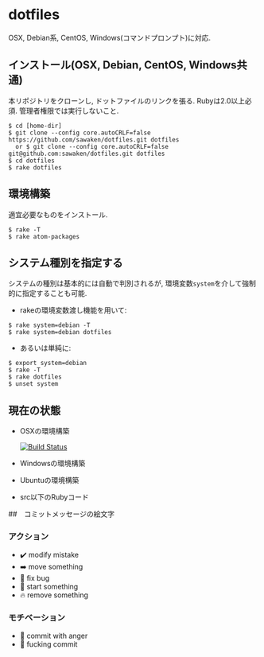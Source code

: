 # dotfiles

OSX, Debian系, CentOS, Windows(コマンドプロンプト)に対応.

## インストール(OSX, Debian, CentOS, Windows共通)
本リポジトリをクローンし, ドットファイルのリンクを張る.
Rubyは2.0以上必須.
管理者権限では実行しないこと.
```
$ cd [home-dir]
$ git clone --config core.autoCRLF=false https://github.com/sawaken/dotfiles.git dotfiles
  or $ git clone --config core.autoCRLF=false git@github.com:sawaken/dotfiles.git dotfiles
$ cd dotfiles
$ rake dotfiles
```

## 環境構築
適宜必要なものをインストール.
```
$ rake -T
$ rake atom-packages
```

## システム種別を指定する
システムの種別は基本的には自動で判別されるが,
環境変数`system`を介して強制的に指定することも可能.

* rakeの環境変数渡し機能を用いて:
```
$ rake system=debian -T
$ rake system=debian dotfiles    
```

* あるいは単純に:
```
$ export system=debian
$ rake -T
$ rake dotfiles
$ unset system
```

## 現在の状態
* OSXの環境構築

    [![Build Status](https://travis-ci.com/sawaken/dotfiles.svg?token=46Mp6xrHukCWQqyh951J&branch=master)](https://travis-ci.com/sawaken/dotfiles)

* Windowsの環境構築

* Ubuntuの環境構築

* src以下のRubyコード


##　コミットメッセージの絵文字

### アクション
* :heavy_check_mark: modify mistake
* :arrow_right: move something
* :bug: fix bug
* :seedling: start something
* :fire: remove something

### モチベーション
* :anger: commit with anger
* :shit: fucking commit
